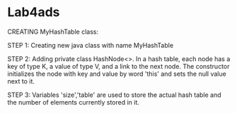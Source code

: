 # Lab4ads
CREATING MyHashTable class:

   STEP 1: Creating new java class with name MyHashTable
   
   STEP 2: Adding private class HashNode<>. In a hash table, each node has a key of type K, a value of type V, and a link to the next node.
   The constructor initializes the node with key and value by word 'this' and sets the null value next to it.
   
   STEP 3: Variables 'size','table' are used to store the actual hash table and the number of elements currently stored in it.
